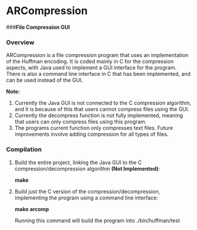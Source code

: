 # ARCompression
###**File Compression GUI**

### Overview
ARCompression is a file compression program that uses an implementation of the Huffman encoding. 
It is coded mainly in C for the compression aspects, with Java used to implement a GUI interface for the program.
There is also a command line interface in C that has been implemented, and can be used instead of the GUI.

**Note:** 

1. Currently the Java GUI is not connected to the C compression algorithm, and it is because of this that users cannot compress files using the GUI.
2. Currently the decompress function is not fully implemented, meaning that users can only compress files using this program.
3. The programs current function only compresses text files. Future improvements involve adding compression for all types of files.

### Compilation
1. Build the entire project, linking the Java GUI to the C compression/decompression algorithm **(Not Implemented)**: 

   **make**

2. Build just the C version of the compression/decompression, implementing the program using a command line interface: 

   **make arcomp**
   
   Running this command will build the program into ./bin/huffman/test
